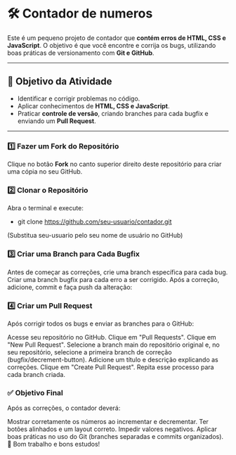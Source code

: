 # 🛠️ Contador de numeros
 
 Este é um pequeno projeto de contador que **contém erros de HTML, CSS e JavaScript**. O objetivo é que você encontre e corrija os bugs, utilizando boas práticas de versionamento com **Git e GitHub**.
 
 ---
 
 ## 🎯 Objetivo da Atividade
 
 - Identificar e corrigir problemas no código.
 - Aplicar conhecimentos de **HTML, CSS e JavaScript**.
 - Praticar **controle de versão**, criando branches para cada bugfix e enviando um **Pull Request**.
 
 ---
 
 ### 1️⃣ Fazer um Fork do Repositório
 Clique no botão **Fork** no canto superior direito deste repositório para criar uma cópia no seu GitHub.
 
 ### 2️⃣ Clonar o Repositório
 Abra o terminal e execute:
 
  - git clone https://github.com/seu-usuario/contador.git
 
 (Substitua seu-usuario pelo seu nome de usuário no GitHub)
 
 ### 3️⃣ Criar uma Branch para Cada Bugfix
 Antes de começar as correções, crie uma branch específica para cada bug.
 Criar uma branch bugfix para cada erro a ser corrigido.
 Após a correção, adicione, commit e faça push da alteração:
 
 ### 4️⃣ Criar um Pull Request
 Após corrigir todos os bugs e enviar as branches para o GitHub:
 
 Acesse seu repositório no GitHub.
 Clique em "Pull Requests".
 Clique em "New Pull Request".
 Selecione a branch main do repositório original e, no seu repositório, selecione a primeira branch de correção (bugfix/decrement-button).
 Adicione um título e descrição explicando as correções.
 Clique em "Create Pull Request".
 Repita esse processo para cada branch criada.
 
 ### ✅ Objetivo Final
 Após as correções, o contador deverá:
 
 Mostrar corretamente os números ao incrementar e decrementar.
 Ter botões alinhados e um layout correto.
 Impedir valores negativos.
 Aplicar boas práticas no uso do Git (branches separadas e commits organizados).
 🚀 Bom trabalho e bons estudos!